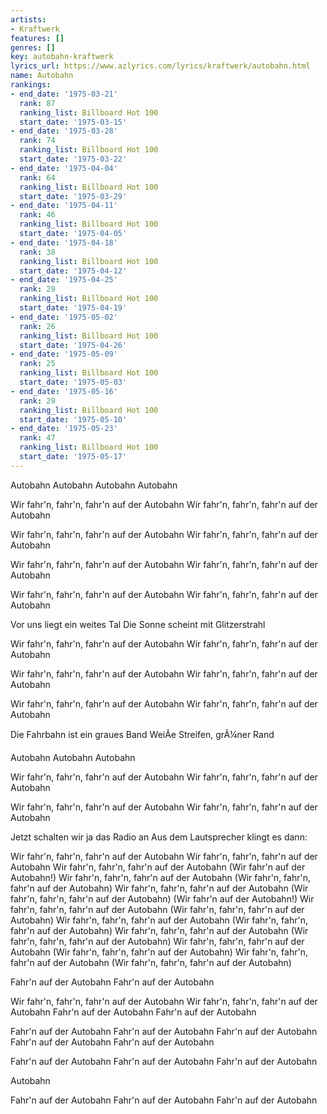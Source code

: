 ```yaml
---
artists:
- Kraftwerk
features: []
genres: []
key: autobahn-kraftwerk
lyrics_url: https://www.azlyrics.com/lyrics/kraftwerk/autobahn.html
name: Autobahn
rankings:
- end_date: '1975-03-21'
  rank: 87
  ranking_list: Billboard Hot 100
  start_date: '1975-03-15'
- end_date: '1975-03-28'
  rank: 74
  ranking_list: Billboard Hot 100
  start_date: '1975-03-22'
- end_date: '1975-04-04'
  rank: 64
  ranking_list: Billboard Hot 100
  start_date: '1975-03-29'
- end_date: '1975-04-11'
  rank: 46
  ranking_list: Billboard Hot 100
  start_date: '1975-04-05'
- end_date: '1975-04-18'
  rank: 38
  ranking_list: Billboard Hot 100
  start_date: '1975-04-12'
- end_date: '1975-04-25'
  rank: 29
  ranking_list: Billboard Hot 100
  start_date: '1975-04-19'
- end_date: '1975-05-02'
  rank: 26
  ranking_list: Billboard Hot 100
  start_date: '1975-04-26'
- end_date: '1975-05-09'
  rank: 25
  ranking_list: Billboard Hot 100
  start_date: '1975-05-03'
- end_date: '1975-05-16'
  rank: 29
  ranking_list: Billboard Hot 100
  start_date: '1975-05-10'
- end_date: '1975-05-23'
  rank: 47
  ranking_list: Billboard Hot 100
  start_date: '1975-05-17'
---
```


Autobahn
Autobahn
Autobahn
Autobahn

Wir fahr'n, fahr'n, fahr'n auf der Autobahn
Wir fahr'n, fahr'n, fahr'n auf der Autobahn

Wir fahr'n, fahr'n, fahr'n auf der Autobahn
Wir fahr'n, fahr'n, fahr'n auf der Autobahn

Wir fahr'n, fahr'n, fahr'n auf der Autobahn
Wir fahr'n, fahr'n, fahr'n auf der Autobahn

Wir fahr'n, fahr'n, fahr'n auf der Autobahn
Wir fahr'n, fahr'n, fahr'n auf der Autobahn

Vor uns liegt ein weites Tal
Die Sonne scheint mit Glitzerstrahl

Wir fahr'n, fahr'n, fahr'n auf der Autobahn
Wir fahr'n, fahr'n, fahr'n auf der Autobahn

Wir fahr'n, fahr'n, fahr'n auf der Autobahn
Wir fahr'n, fahr'n, fahr'n auf der Autobahn

Wir fahr'n, fahr'n, fahr'n auf der Autobahn
Wir fahr'n, fahr'n, fahr'n auf der Autobahn

Die Fahrbahn ist ein graues Band
WeiÃe Streifen, grÃ¼ner Rand

Autobahn
Autobahn
Autobahn

Wir fahr'n, fahr'n, fahr'n auf der Autobahn
Wir fahr'n, fahr'n, fahr'n auf der Autobahn

Wir fahr'n, fahr'n, fahr'n auf der Autobahn
Wir fahr'n, fahr'n, fahr'n auf der Autobahn

Jetzt schalten wir ja das Radio an
Aus dem Lautsprecher klingt es dann:

Wir fahr'n, fahr'n, fahr'n auf der Autobahn
Wir fahr'n, fahr'n, fahr'n auf der Autobahn
Wir fahr'n, fahr'n, fahr'n auf der Autobahn
(Wir fahr'n auf der Autobahn!)
Wir fahr'n, fahr'n, fahr'n auf der Autobahn
(Wir fahr'n, fahr'n, fahr'n auf der Autobahn)
Wir fahr'n, fahr'n, fahr'n auf der Autobahn
(Wir fahr'n, fahr'n, fahr'n auf der Autobahn)
(Wir fahr'n auf der Autobahn!)
Wir fahr'n, fahr'n, fahr'n auf der Autobahn
(Wir fahr'n, fahr'n, fahr'n auf der Autobahn)
Wir fahr'n, fahr'n, fahr'n auf der Autobahn
(Wir fahr'n, fahr'n, fahr'n auf der Autobahn)
Wir fahr'n, fahr'n, fahr'n auf der Autobahn
(Wir fahr'n, fahr'n, fahr'n auf der Autobahn)
Wir fahr'n, fahr'n, fahr'n auf der Autobahn
(Wir fahr'n, fahr'n, fahr'n auf der Autobahn)
Wir fahr'n, fahr'n, fahr'n auf der Autobahn
(Wir fahr'n, fahr'n, fahr'n auf der Autobahn)

Fahr'n auf der Autobahn
Fahr'n auf der Autobahn

Wir fahr'n, fahr'n, fahr'n auf der Autobahn
Wir fahr'n, fahr'n, fahr'n auf der Autobahn
Fahr'n auf der Autobahn
Fahr'n auf der Autobahn

Fahr'n auf der Autobahn
Fahr'n auf der Autobahn
Fahr'n auf der Autobahn
Fahr'n auf der Autobahn
Fahr'n auf der Autobahn

Fahr'n auf der Autobahn
Fahr'n auf der Autobahn
Fahr'n auf der Autobahn

Autobahn

Fahr'n auf der Autobahn
Fahr'n auf der Autobahn
Fahr'n auf der Autobahn



